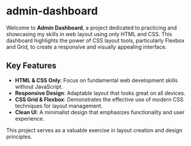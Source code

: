 # admin-dashboard

Welcome to **Admin Dashboard**, a project dedicated to practicing and showcasing my skills in web layout using only HTML and CSS. This dashboard highlights the power of CSS layout tools, particularly Flexbox and Grid, to create a responsive and visually appealing interface.

## Key Features
- **HTML & CSS Only**: Focus on fundamental web development skills without JavaScript.
- **Responsive Design**: Adaptable layout that looks great on all devices.
- **CSS Grid & Flexbox**: Demonstrates the effective use of modern CSS techniques for layout management.
- **Clean UI**: A minimalist design that emphasizes functionality and user experience.

This project serves as a valuable exercise in layout creation and design principles. 
